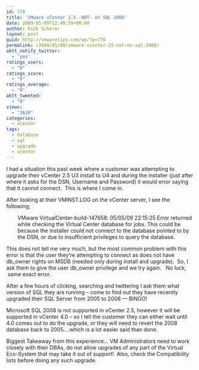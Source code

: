 ```yaml
---
id: 778
title: 'VMware vCenter 2.5 -NOT- on SQL 2008'
date: 2009-05-09T12:49:59+00:00
author: Rick Scherer
layout: post
guid: http://vmwaretips.com/wp/?p=778
permalink: /2009/05/09/vmware-vcenter-25-not-on-sql-2008/
aktt_notify_twitter:
  - 'yes'
ratings_users:
  - "0"
ratings_score:
  - "0"
ratings_average:
  - "0"
aktt_tweeted:
  - "0"
views:
  - "3620"
categories:
  - vCenter
tags:
  - database
  - sql
  - upgrade
  - vcenter
---
```

I had a situation this past week where a customer was attempting to upgrade their vCenter 2.5 U3 install to U4 and during the installer (just after where it asks for the DSN, Username and Password) it would error saying that it cannot connect.  This is where I come in.

After looking at their VMINST.LOG on the vCenter server, I see the following;

<p style="padding-left: 30px;">
  VMware VirtualCenter-build-147658: 05/05/09 22:15:25 Error returned while checking the Virtual Center database for jobs. This could be because the installer could not connect to the database pointed to by the DSN, or due to insufficient privileges to query the database.
</p>

This does not tell me very much, but the most common problem with this error is that the user they&#8217;re attempting to connect as does not have db\_owner rights on MSDB (needed only during install and upgrade).  So, I ask them to give the user db\_owner privilege and we try again.   No luck,  same exact error.

After a few hours of clicking, searching and twittering I ask them what version of SQL they are running &#8211; come to find out they have recently upgraded their SQL Server from 2005 to 2008 &#8212; BINGO!

Microsoft SQL 2008 is not supported in vCenter 2.5, however it will be supported in vCenter 4.0 &#8211; so I tell the customer they can either wait until 4.0 comes out to do the upgrade, or they will need to revert the 2008 database back to 2005&#8230;.which is a lot easier said than done.

Biggest Takeaway from this experience&#8230; VM Administrators need to work closely with their DBAs, do not allow upgrades of any part of the Virtual Eco-System that may take it out of support!  Also, check the Compatibility lists before doing any such upgrade.
